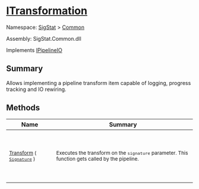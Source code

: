 # [ITransformation](./ITransformation.md)

Namespace: [SigStat]() > [Common](./README.md)

Assembly: SigStat.Common.dll

Implements [IPipelineIO](./Pipeline/IPipelineIO.md)

## Summary
Allows implementing a pipeline transform item capable of logging, progress tracking and IO rewiring.

## Methods

| Name | Summary | 
| --- | --- | 
| <p>&nbsp;</p><sub>[Transform](./Methods/ITransformation-100663463.md) ( [`Signature`](./Signature.md) )</sub><p>&nbsp;</p>| <p>&nbsp;</p><sub>Executes the transform on the `signature` parameter.  This function gets called by the pipeline.</sub><p>&nbsp;</p>| <br>


